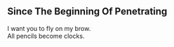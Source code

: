 Since The Beginning Of Penetrating
----------------------------------
I want you to fly on my brow.  
All pencils become clocks.  
